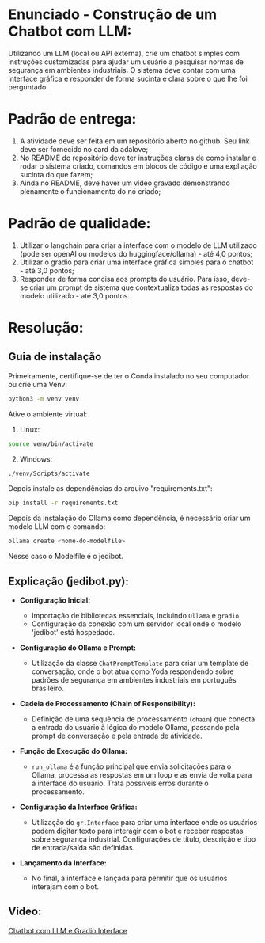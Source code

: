 # Enunciado - Construção de um Chatbot com LLM:

Utilizando um LLM (local ou API externa), crie um chatbot simples com instruções customizadas para ajudar um usuário a pesquisar normas de segurança em ambientes industriais. O sistema deve contar com uma interface gráfica e responder de forma sucinta e clara sobre o que lhe foi perguntado.

# Padrão de entrega:

1. A atividade deve ser feita em um repositório aberto no github. Seu link deve ser fornecido no card da adalove;
2. No README do repositório deve ter instruções claras de como instalar e rodar o sistema criado, comandos em blocos de código e uma expliação sucinta do que fazem;
3. Ainda no README, deve haver um vídeo gravado demonstrando plenamente o funcionamento do nó criado;

# Padrão de qualidade:

1. Utilizar o langchain para criar a interface com o modelo de LLM utilizado (pode ser openAI ou modelos do huggingface/ollama) - até 4,0 pontos;
2. Utilizar o gradio para criar uma interface gráfica simples para o chatbot - até 3,0 pontos;
3. Responder de forma concisa aos prompts do usuário. Para isso, deve-se criar um prompt de sistema que contextualiza todas as respostas do modelo utilizado - até 3,0 pontos.

# Resolução:

## Guia de instalação 

Primeiramente, certifique-se de ter o Conda instalado no seu computador ou crie uma Venv:

```bash
python3 -m venv venv
```

Ative o ambiente virtual:
 1. Linux:
 ```bash
 source venv/bin/activate
 ```

 2. Windows:
 ```bash
 ./venv/Scripts/activate
 ```

 Depois instale as dependências do arquivo "requirements.txt":
 ```bash
 pip install -r requirements.txt
 ```
Depois da instalação do Ollama como dependência, é necessário criar um modelo LLM com o comando: 
```bash
ollama create <nome-do-modelfile> 
```
Nesse caso o Modelfile é o jedibot.

 ## Explicação (jedibot.py):

- **Configuração Inicial:**
  - Importação de bibliotecas essenciais, incluindo `Ollama` e `gradio`.
  - Configuração da conexão com um servidor local onde o modelo 'jedibot' está hospedado.

- **Configuração do Ollama e Prompt:**
  - Utilização da classe `ChatPromptTemplate` para criar um template de conversação, onde o bot atua como Yoda respondendo sobre padrões de segurança em ambientes industriais em português brasileiro.

- **Cadeia de Processamento (Chain of Responsibility):**
  - Definição de uma sequência de processamento (`chain`) que conecta a entrada do usuário à lógica do modelo Ollama, passando pela prompt de conversação e pela entrada de atividade.

- **Função de Execução do Ollama:**
  - `run_ollama` é a função principal que envia solicitações para o Ollama, processa as respostas em um loop e as envia de volta para a interface do usuário. Trata possíveis erros durante o processamento.

- **Configuração da Interface Gráfica:**
  - Utilização do `gr.Interface` para criar uma interface onde os usuários podem digitar texto para interagir com o bot e receber respostas sobre segurança industrial. Configurações de título, descrição e tipo de entrada/saída são definidas.

- **Lançamento da Interface:**
  - No final, a interface é lançada para permitir que os usuários interajam com o bot.

## Vídeo:
<a href="https://youtu.be/iMj63Bhj7tA"> Chatbot com LLM e Gradio Interface</a>